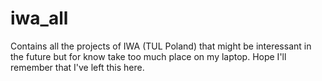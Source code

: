 # iwa_all

Contains all the projects of IWA (TUL Poland) that might be interessant in the future but for know take too much place on my laptop. Hope I'll remember that I've left this here.

